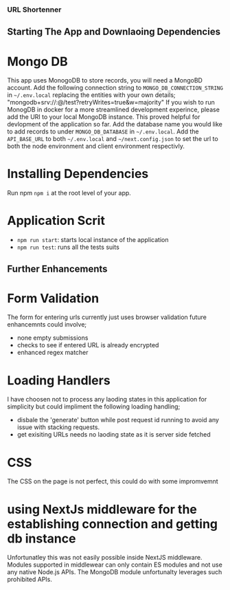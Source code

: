 ### URL Shortenner

## Starting The App and Downlaoing Dependencies
# Mongo DB
This app uses MonogoDB to store records, you will need a MongoBD account.
Add the following connection string to `MONGO_DB_CONNECTION_STRING` in `~/.env.local` replacing the entities with your own details; "mongodb+srv://<username>:<password>@<your-cluster-url>/test?retryWrites=true&w=majority"
If you wish to run MonogDB in docker for a more streamlined development experince, please add the URI to your local MongoDB instance. This proved helpful for devlopment of the application so far.
Add the database name you would like to add records to under `MONGO_DB_DATABASE` in `~/.env.local`.
Add the `API_BASE_URL` to both `~/.env.local` and `~/next.config.json` to set the url to both the node environment and client environment respectivly.
# Installing Dependencies
Run npm `npm i` at the root level of your app.
# Application Scrit
- `npm run start`: starts local instance of the application
- `npm run test`: runs all the tests suits

## Further Enhancements
# Form Validation
The form for entering urls currently just uses browser validation future enhancemnts could involve;
- none empty submissions
- checks to see if entered URL is already encrypted
- enhanced regex matcher
# Loading Handlers
I have choosen not to process any laoding states in this application for simplicity but could impliment the following loading handling;
- disbale the 'generate' button while post request id running to avoid any issue with stacking requests.
- get exisiting URLs needs no laoding state as it is server side fetched
# CSS
The CSS on the page is not perfect, this could do with some impromvemnt
# using NextJs middleware for the establishing connection and getting db instance
Unfortunatley this was not easily possible inside NextJS middleware. Modules supported in middlewear can only contain ES modules and not use any native Node.js APIs. The MongoDB module unfortunalty leverages such prohibited APIs.

